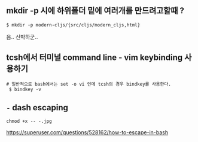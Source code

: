 ## mkdir -p 시에 하위폴더 밑에 여러개를 만드려고할때 ?

```shell
$ mkdir -p modern-cljs/{src/cljs/modern_cljs,html}
```

음.. 신박하군..



## tcsh에서 터미널 command line - vim keybinding 사용하기 

```
# 일반적으로 bash에서는 set -o vi 인데 tcsh의 경우 bindkey를 사용한다.
 $ bindkey -v 
```

## `-` dash escaping 


```
chmod +x -- -.jpg
```

https://superuser.com/questions/528162/how-to-escape-in-bash
